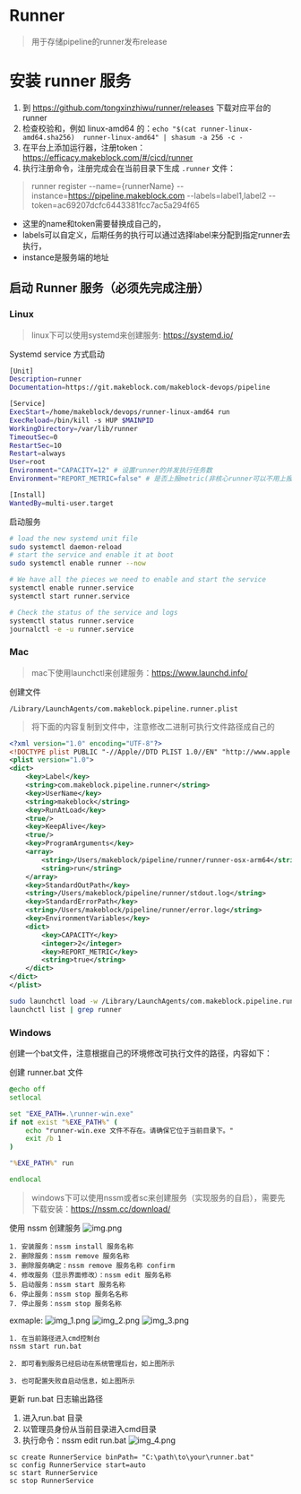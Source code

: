# Runner
> 用于存储pipeline的runner发布release

# 安装 runner 服务

1. 到 https://github.com/tongxinzhiwu/runner/releases 下载对应平台的 runner
2. 检查校验和，例如 linux-amd64 的：`echo "$(cat runner-linux-amd64.sha256)  runner-linux-amd64" | shasum -a 256 -c -`
3. 在平台上添加运行器，注册token：https://efficacy.makeblock.com/#/cicd/runner
4. 执行注册命令，注册完成会在当前目录下生成 `.runner` 文件：
> runner register --name={runnerName} --instance=https://pipeline.makeblock.com --labels=label1,label2 --token=ac69207dcfc6443381fcc7ac5a294f65
- 这里的name和token需要替换成自己的，
- labels可以自定义，后期任务的执行可以通过选择label来分配到指定runner去执行，
- instance是服务端的地址


## 启动 Runner 服务（必须先完成注册）

### Linux

> linux下可以使用systemd来创建服务: https://systemd.io/

Systemd service 方式启动

```bash
[Unit]
Description=runner
Documentation=https://git.makeblock.com/makeblock-devops/pipeline

[Service]
ExecStart=/home/makeblock/devops/runner-linux-amd64 run
ExecReload=/bin/kill -s HUP $MAINPID
WorkingDirectory=/var/lib/runner
TimeoutSec=0
RestartSec=10
Restart=always
User=root
Environment="CAPACITY=12" # 设置runner的并发执行任务数
Environment="REPORT_METRIC=false" # 是否上报metric(非核心runner可以不用上报)

[Install]
WantedBy=multi-user.target
```

启动服务

```bash
# load the new systemd unit file
sudo systemctl daemon-reload
# start the service and enable it at boot
sudo systemctl enable runner --now

# We have all the pieces we need to enable and start the service
systemctl enable runner.service
systemctl start runner.service

# Check the status of the service and logs
systemctl status runner.service
journalctl -e -u runner.service
```

### Mac

> mac下使用launchctl来创建服务：https://www.launchd.info/

创建文件

```text
/Library/LaunchAgents/com.makeblock.pipeline.runner.plist
```

> 将下面的内容复制到文件中，注意修改二进制可执行文件路径成自己的 

```xml
<?xml version="1.0" encoding="UTF-8"?>
<!DOCTYPE plist PUBLIC "-//Apple//DTD PLIST 1.0//EN" "http://www.apple.com/DTDs/PropertyList-1.0.dtd">
<plist version="1.0">
<dict>
    <key>Label</key>
    <string>com.makeblock.pipeline.runner</string>
    <key>UserName</key>
    <string>makeblock</string>
    <key>RunAtLoad</key>
    <true/>
    <key>KeepAlive</key>
    <true/>
    <key>ProgramArguments</key>
    <array>
        <string>/Users/makeblock/pipeline/runner/runner-osx-arm64</string>
        <string>run</string>
    </array>
    <key>StandardOutPath</key>
    <string>/Users/makeblock/pipeline/runner/stdout.log</string>
    <key>StandardErrorPath</key>
    <string>/Users/makeblock/pipeline/runner/error.log</string>
    <key>EnvironmentVariables</key>
    <dict>
        <key>CAPACITY</key>
        <integer>2</integer>
        <key>REPORT_METRIC</key>
        <string>true</string>
    </dict>
</dict>
</plist>
```

```bash
sudo launchctl load -w /Library/LaunchAgents/com.makeblock.pipeline.runner.plist
launchctl list | grep runner
```

### Windows

创建一个bat文件，注意根据自己的环境修改可执行文件的路径，内容如下：

创建 runner.bat 文件

```bat
@echo off
setlocal

set "EXE_PATH=.\runner-win.exe"
if not exist "%EXE_PATH%" (
    echo "runner-win.exe 文件不存在。请确保它位于当前目录下。"
    exit /b 1
)

"%EXE_PATH%" run

endlocal
```

> windows下可以使用nssm或者sc来创建服务（实现服务的自启），需要先下载安装：https://nssm.cc/download/

使用 nssm 创建服务
![img.png](img.png)

```shell
1. 安装服务：nssm install 服务名称
2. 删除服务：nssm remove 服务名称
3. 删除服务确定：nssm remove 服务名称 confirm
4. 修改服务（显示界面修改）：nssm edit 服务名称
5. 启动服务：nssm start 服务名称
6. 停止服务：nssm stop 服务名名称
7. 停止服务：nssm stop 服务名称
```
exmaple:
![img_1.png](img_1.png)
![img_2.png](img_2.png)
![img_3.png](img_3.png)
```shell
1. 在当前路径进入cmd控制台 
nssm start run.bat

2. 即可看到服务已经启动在系统管理后台，如上图所示

3. 也可配置失败自启动信息，如上图所示

```


更新 run.bat 日志输出路径
1. 进入run.bat 目录
2. 以管理员身份从当前目录进入cmd目录
3. 执行命令：nssm edit run.bat
![img_4.png](img_4.png)


```shell
sc create RunnerService binPath= "C:\path\to\your\runner.bat"
sc config RunnerService start=auto
sc start RunnerService
sc stop RunnerService
```

